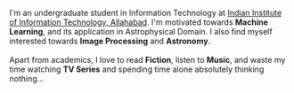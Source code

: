 I'm an undergraduate student in Information Technology at <a href="http://www.iiita.ac.in/">Indian Institute of Information Technology, Allahabad</a>. I'm motivated towards <b>Machine Learning</b>, and its application in Astrophysical Domain. I also find myself interested towards <b>Image Processing</b> and <b>Astronomy</b>.
<br><br>
Apart from academics, I love to read <b>Fiction</b>, listen to <b>Music</b>, and waste my time watching <b>TV Series</b> and spending time alone absolutely thinking nothing... <i class="far fa-grin-tongue-squint"></i> <i class="far fa-grin-tongue-squint"></i>

